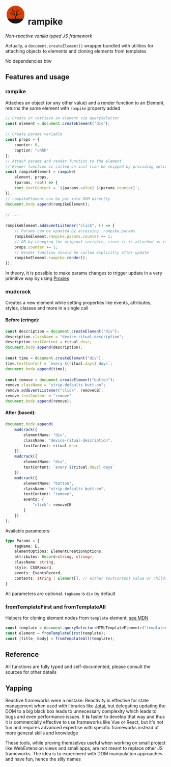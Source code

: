 # ![rampike logo](https://github.com/milesvii/rampike/blob/master/logo.svg?raw=true) rampike

*Non-reactive vanilla typed JS framework*

Actually, a `document.createElement()` wrapper bundled with utilities for attaching objects to elements and cloning elements from templates

No dependencies btw

## Features and usage

### rampike
Attaches an object (or any other value) and a render function to an Element, returns the same element with `rampike` property added

```ts
// Create or retrieve an element via querySelector
const element = document.createElement("div");

// Create params variable
const props = {
	counter: 0,
	caption: "uhhh"
};
// Attach params and render function to the element
// Render function is called on init (can be skipped by providing options)
const rampikeElement = rampike(
	element, props,
	(params, root) => {
	root.textContent = `${params.value} ${params.counter}`;
});
// rampikeElement can be put into DOM directly
document.body.append(rampikeElement);

// ...

rampikeElement.addEventListener("click", () => {
	// Params can be updated by accessing .rampike.params
	rampikeElement.rampike.params.counter += 1;
	// OR by changing the original variable, since it is attached as is
	props.counter += 1;
	// Render function should be called explicitly after update
	rampikeElement.rampike.render();
});
```

In theory, it is possible to make params changes to trigger update in a very primitive way by using [Proxies](https://developer.mozilla.org/en-US/docs/Web/JavaScript/Reference/Global_Objects/Proxy)

### mudcrack
Creates a new element while setting properties like events, attributes, styles, classes and more in a single call
#### Before (cringe):
```ts
const description = document.createElement("div");
description.className = "device-ritual-description";
description.textContent = ritual.desc;
document.body.append(description);

const time = document.createElement("div");
time.textContent = `every ${ritual.days} days`;
document.body.append(time);

const remove = document.createElement("button");
remove.className = "strip-defaults butt-on";
remove.addEventListener("click", removeCB);
remove.textContent = "remove"
document.body.append(remove);
```

#### After (based):
```ts
document.body.append(
	mudcrack({
		elementName: "div",
		className: "device-ritual-description",
		textContent: ritual.desc
	}),
	mudcrack({
		elementName: "div",
		textContent: `every ${ritual.days} days`
	}),
	mudcrack({
		elementName: "button",
		className: "strip-defaults butt-on",
		textContent: "remove",
		events: {
			"click": removeCB
		}
	})
);
```

Available parameters:
```ts
type Params = {
	tagName: E,
	elementOptions: ElementCreationOptions,
	attributes: Record<string, string>,
	className: string,
	style: CSSRecord,
	events: EventsRecord,
	contents: string | Element[], // either textContent value or children
}
```

All parameters are optional. `tagName` is `div` by default

### fromTemplateFirst and fromTemplateAll
Helpers for cloning element nodes from `template` element, [see MDN](https://developer.mozilla.org/en-US/docs/Web/HTML/Reference/Elements/template)

```ts
const template = document.querySelector<HTMLTemplateElement>("template#template-id")!;
const element = fromTemplateFirst(template);
const [title, body] = fromTemplateAll(template);
```

## Reference
All functions are fully typed and self-documented, please consult the sources for other details

## Yapping
Reactive frameworks were a mistake. Reactivity is effective for state management when used with libraries like [Jotai](https://jotai.org/), but delegating updating the DOM to a big black box leads to unnecessary complexity which leads to bugs and even performance issues. It **is** faster to develop that way and thus it is commercially effective to use frameworks like Vue or React, but it's not fun and requires advanced expertise with specific frameworks instead of more general skills and knowledge

These tools, while proving themselves useful when working on small project like WebExtension views and small apps, are not meant to replace other JS frameworks. The idea is to experiment with DOM manipulation approaches and have fun, hence the silly names